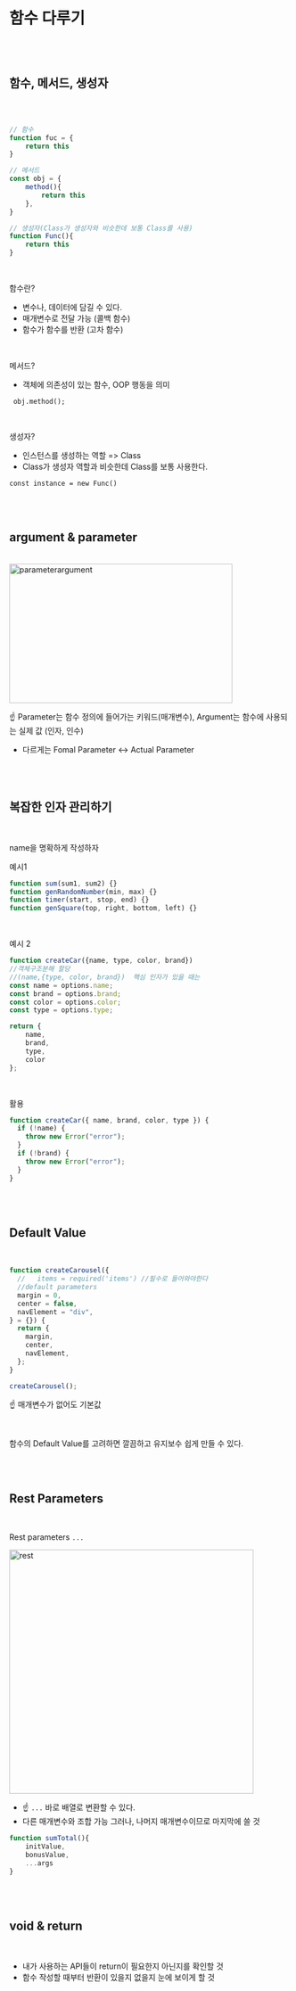 # 함수 다루기

<br />
<br />

## 함수, 메서드, 생성자

<br />

```js

// 함수
function fuc = {
    return this
}

// 메서드
const obj = {
    method(){
        return this
    },
}

// 생성자(Class가 생성자와 비슷한데 보통 Class를 사용)
function Func(){
    return this
}
```

<br />

함수란?

- 변수나, 데이터에 담길 수 있다.
- 매개변수로 전달 가능 (콜백 함수)
- 함수가 함수를 반환 (고차 함수)

<br />

메서드?

- 객체에 의존성이 있는 함수, OOP 행동을 의미

` obj.method();`

<br />

생성자?

- 인스턴스를 생성하는 역할 => Class
- Class가 생성자 역할과 비슷한데 Class를 보통 사용한다.

`const instance = new Func()`

<br />
<br />

## argument & parameter

<br />

<img width="400" height="250" alt="parameterargument" src="https://user-images.githubusercontent.com/109197023/218664317-3c4d9d1b-9755-43fe-9b61-2e3052b8b733.PNG">

<br />

☝️ Parameter는 함수 정의에 들어가는 키워드(매개변수), Argument는 함수에 사용되는 실제 값 (인자, 인수)

- 다르게는 Fomal Parameter <-> Actual Parameter

<br /> 
<br />

## 복잡한 인자 관리하기

<br />

name을 명확하게 작성하자

예시1

```js
function sum(sum1, sum2) {}
function genRandomNumber(min, max) {}
function timer(start, stop, end) {}
function genSquare(top, right, bottom, left) {}
```

<br />

예시 2

```js
function createCar({name, type, color, brand})
//객체구조분해 할당
//(name,{type, color, brand})  핵심 인자가 있을 때는
const name = options.name;
const brand = options.brand;
const color = options.color;
const type = options.type;

return {
    name,
    brand,
    type,
    color
};
```

<br />

활용

```js
function createCar({ name, brand, color, type }) {
  if (!name) {
    throw new Error("error");
  }
  if (!brand) {
    throw new Error("error");
  }
}
```

<br />
<br />

## Default Value

<br />

```js
function createCarousel({
  //   items = required('items') //필수로 들어와야한다
  //default parameters
  margin = 0,
  center = false,
  navElement = "div",
} = {}) {
  return {
    margin,
    center,
    navElement,
  };
}

createCarousel();
```

☝️ 매개변수가 없어도 기본값

<br />

함수의 Default Value를 고려하면 깔끔하고 유지보수 쉽게 만들 수 있다.

<br />
<br />

## Rest Parameters

<br />

Rest parameters `...`

<img width="438" alt="rest" src="https://user-images.githubusercontent.com/109197023/218678952-12337fc3-49ea-480e-87c4-af610c6bc60a.PNG">

<br />

- ☝️ `...` 바로 배열로 변환할 수 있다.
- 다른 매개변수와 조합 가능 그러나, 나머지 매개변수이므로 마지막에 쓸 것

```js
function sumTotal(){
    initValue,
    bonusValue,
    ...args
}
```

<br />
<br />

## void & return

<br />

- 내가 사용하는 API들이 return이 필요한지 아닌지를 확인할 것
- 함수 작성할 때부터 반환이 있을지 없을지 눈에 보이게 할 것
